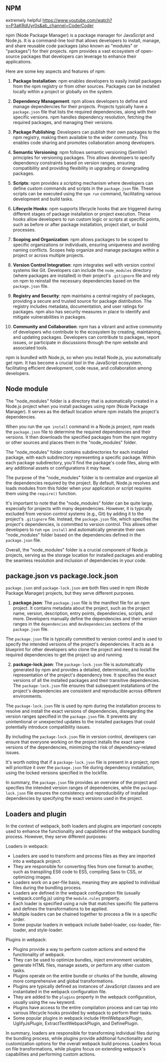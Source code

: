 ## NPM 

extremely helpful https://www.youtube.com/watch?v=P3aKRdUyr0s&ab_channel=CoderCoder

npm (Node Package Manager) is a package manager for JavaScript and Node.js. It is a command-line tool that allows developers to install, manage, and share reusable code packages (also known as "modules" or "packages") for their projects. npm provides a vast ecosystem of open-source packages that developers can leverage to enhance their applications.

Here are some key aspects and features of npm:

1. **Package Installation**: npm enables developers to easily install packages from the npm registry or from other sources. Packages can be installed locally within a project or globally on the system.

2. **Dependency Management**: npm allows developers to define and manage dependencies for their projects. Projects typically have a `package.json` file that lists the required dependencies, along with their specific versions. npm handles dependency resolution, fetching the required packages, and managing their versions.

3. **Package Publishing**: Developers can publish their own packages to the npm registry, making them available to the wider community. This enables code sharing and promotes collaboration among developers.

4. **Semantic Versioning**: npm follows semantic versioning (SemVer) principles for versioning packages. This allows developers to specify dependency constraints based on version ranges, ensuring compatibility and providing flexibility in upgrading or downgrading packages.

5. **Scripts**: npm provides a scripting mechanism where developers can define custom commands and scripts in the `package.json` file. These scripts can be executed using the `npm run` command, facilitating various development and build tasks.

6. **Lifecycle Hooks**: npm supports lifecycle hooks that are triggered during different stages of package installation or project execution. These hooks allow developers to run custom logic or scripts at specific points, such as before or after package installation, project start, or build processes.

7. **Scoping and Organization**: npm allows packages to be scoped to specific organizations or individuals, ensuring uniqueness and avoiding naming conflicts. Scopes help organize and manage packages within a project or across multiple projects.

8. **Version Control Integration**: npm integrates well with version control systems like Git. Developers can include the `node_modules` directory (where packages are installed) in their project's `.gitignore` file and rely on npm to reinstall the necessary dependencies based on the `package.json` file.

9. **Registry and Security**: npm maintains a central registry of packages, providing a secure and trusted source for package distribution. The registry includes metadata, documentation, and user ratings for packages. npm also has security measures in place to identify and mitigate vulnerabilities in packages.

10. **Community and Collaboration**: npm has a vibrant and active community of developers who contribute to the ecosystem by creating, maintaining, and updating packages. Developers can contribute to packages, report issues, or participate in discussions through the npm website and associated tools.

npm is bundled with Node.js, so when you install Node.js, you automatically get npm. It has become a crucial tool in the JavaScript ecosystem, facilitating efficient development, code reuse, and collaboration among developers.

## Node module 
The "node_modules" folder is a directory that is automatically created in a Node.js project when you install packages using npm (Node Package Manager). It serves as the default location where npm installs the project's dependencies.

When you run the `npm install` command in a Node.js project, npm reads the `package.json` file to determine the required dependencies and their versions. It then downloads the specified packages from the npm registry or other sources and places them in the "node_modules" folder.

The "node_modules" folder contains subdirectories for each installed package, with each subdirectory representing a specific package. Within each package subdirectory, you'll find the package's code files, along with any additional assets or configurations it may have.

The purpose of the "node_modules" folder is to centralize and organize all the dependencies required by the project. By default, Node.js resolves and loads modules from this folder when your application or script requires them using the `require()` function.

It's important to note that the "node_modules" folder can be quite large, especially for projects with many dependencies. However, it is typically excluded from version control systems (e.g., Git) by adding it to the project's `.gitignore` file. Instead, the `package.json` file, which specifies the project's dependencies, is committed to version control. This allows other developers to run `npm install` and automatically generate their own "node_modules" folder based on the dependencies defined in the `package.json` file.

Overall, the "node_modules" folder is a crucial component of Node.js projects, serving as the storage location for installed packages and enabling the seamless resolution and inclusion of dependencies in your code.
## package.json vs package.lock.json
`package.json` and `package-lock.json` are both files used in npm (Node Package Manager) projects, but they serve different purposes.

1. **package.json**: The `package.json` file is the manifest file for an npm project. It contains metadata about the project, such as the project name, version, description, entry points, dependencies, scripts, and more. Developers manually define the dependencies and their version ranges in the `dependencies` and `devDependencies` sections of the `package.json` file.

The `package.json` file is typically committed to version control and is used to specify the intended versions of the project's dependencies. It acts as a blueprint for other developers who clone the project and need to install the required dependencies to get the project up and running.

2. **package-lock.json**: The `package-lock.json` file is automatically generated by npm and provides a detailed, deterministic, and lockfile representation of the project's dependency tree. It specifies the exact versions of all the installed packages and their transitive dependencies. The `package-lock.json` file ensures that subsequent installations of the project's dependencies are consistent and reproducible across different environments.

The `package-lock.json` file is used by npm during the installation process to resolve and install the exact versions of dependencies, disregarding the version ranges specified in the `package.json` file. It prevents any unintentional or unexpected updates to the installed packages that could potentially introduce compatibility issues.

By including the `package-lock.json` file in version control, developers can ensure that everyone working on the project installs the exact same versions of the dependencies, minimizing the risk of dependency-related issues.

It's worth noting that if a `package-lock.json` file is present in a project, npm will prioritize it over the `package.json` file during dependency installation, using the locked versions specified in the lockfile.

In summary, the `package.json` file provides an overview of the project and specifies the intended version ranges of dependencies, while the `package-lock.json` file ensures the consistency and reproducibility of installed dependencies by specifying the exact versions used in the project.

## Loaders and plugin
In the context of webpack, both loaders and plugins are important concepts used to enhance the functionality and capabilities of the webpack bundling process. However, they serve different purposes:

Loaders in webpack:
- Loaders are used to transform and process files as they are imported into a webpack project.
- They are responsible for converting files from one format to another, such as transpiling ES6 code to ES5, compiling Sass to CSS, or optimizing images.
- Loaders work on a per-file basis, meaning they are applied to individual files during the bundling process.
- Loaders are defined in the webpack configuration file (usually webpack.config.js) using the `module.rules` property.
- Each loader is specified using a rule that matches specific file patterns and defines the transformations to be applied.
- Multiple loaders can be chained together to process a file in a specific order.
- Some popular loaders in webpack include babel-loader, css-loader, file-loader, and style-loader.

Plugins in webpack:
- Plugins provide a way to perform custom actions and extend the functionality of webpack.
- They can be used to optimize bundles, inject environment variables, generate HTML files, manage assets, or perform any other custom tasks.
- Plugins operate on the entire bundle or chunks of the bundle, allowing more comprehensive and global transformations.
- Plugins are typically defined as instances of JavaScript classes and are instantiated in the webpack configuration file.
- They are added to the `plugins` property in the webpack configuration, usually using the `new` keyword.
- Plugins have access to the entire compilation process and can tap into various lifecycle hooks provided by webpack to perform their tasks.
- Some popular plugins in webpack include HtmlWebpackPlugin, UglifyJsPlugin, ExtractTextWebpackPlugin, and DefinePlugin.

In summary, loaders are responsible for transforming individual files during the bundling process, while plugins provide additional functionality and customization options for the overall webpack build process. Loaders focus on file transformations, while plugins focus on extending webpack's capabilities and performing custom actions.